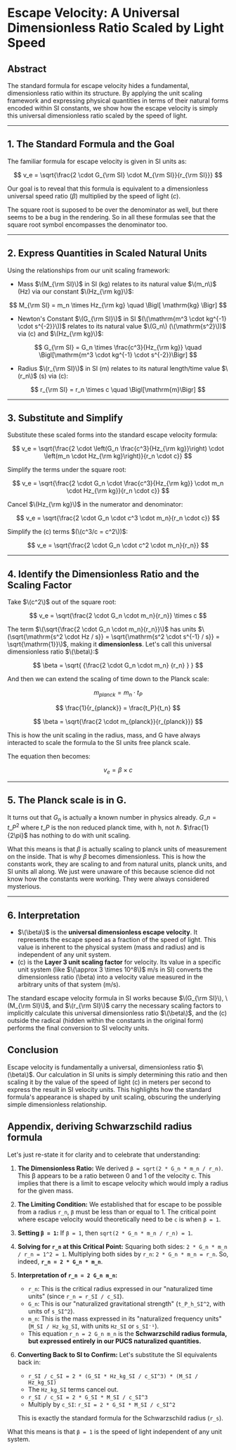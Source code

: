 # Escape Velocity: A Universal Dimensionless Ratio Scaled by Light Speed

## Abstract

The standard formula for escape velocity hides a fundamental, dimensionless ratio within its structure. By applying the unit scaling framework and expressing physical quantities in terms of their natural forms encoded within SI constants, we show how the escape velocity is simply this universal dimensionless ratio scaled by the speed of light.

---

## 1. The Standard Formula and the Goal

The familiar formula for escape velocity is given in SI units as:

$$
v_e = \sqrt{\frac{2 \cdot G_{\rm SI} \cdot M_{\rm SI}}{r_{\rm SI}}}
$$

Our goal is to reveal that this formula is equivalent to a dimensionless universal speed ratio ($\beta$) multiplied by the speed of light ($c$).

The square root is suposed to be over the denominator as well, but there seems to be a bug in the rendering. So in all these formulas see that the square root symbol encompasses the denominator too. 

---

## 2. Express Quantities in Scaled Natural Units

Using the relationships from our unit scaling framework:
-   Mass $\(M_{\rm SI}\)$ in SI (kg) relates to its natural value $\(m_n\)$ (Hz) via our constant $\(Hz_{\rm kg}\)$:
    
$$
M_{\rm SI} = m_n \times Hz_{\rm kg} \quad \Bigl[ \mathrm{kg} \Bigr]
$$

-   Newton's Constant $\(G_{\rm SI}\)$ in SI $(\(\mathrm{m^3 \cdot kg^{-1} \cdot s^{-2}}\))$ relates to its natural value $\(G_n\) (\(\mathrm{s^2}\))$ via \(c\) and $\(Hz_{\rm kg}\)$:

$$
G_{\rm SI} = G_n \times \frac{c^3}{Hz_{\rm kg}} \quad \Bigl[\mathrm{m^3 \cdot kg^{-1} \cdot s^{-2}}\Bigr]
$$

-   Radius $\(r_{\rm SI}\)$ in SI (m) relates to its natural length/time value $\(r_n\)$ (s) via \(c\):

$$
r_{\rm SI} = r_n \times c \quad \Bigl[\mathrm{m}\Bigr]
$$

---

## 3. Substitute and Simplify

Substitute these scaled forms into the standard escape velocity formula:

$$
v_e = \sqrt{\frac{2 \cdot \left(G_n \frac{c^3}{Hz_{\rm kg}}\right) \cdot \left(m_n \cdot Hz_{\rm kg}\right)}{r_n \cdot c}}
$$

Simplify the terms under the square root:

$$
v_e = \sqrt{\frac{2 \cdot G_n \cdot \frac{c^3}{Hz_{\rm kg}} \cdot m_n \cdot Hz_{\rm kg}}{r_n \cdot c}}
$$

Cancel $\(Hz_{\rm kg}\)$ in the numerator and denominator:

$$
v_e = \sqrt{\frac{2 \cdot G_n \cdot c^3 \cdot m_n}{r_n \cdot c}}
$$

Simplify the \(c\) terms $(\(c^3/c = c^2\))$:

$$
v_e = \sqrt{\frac{2 \cdot G_n \cdot c^2 \cdot m_n}{r_n}}
$$


---

## 4. Identify the Dimensionless Ratio and the Scaling Factor

Take $\(c^2\)$ out of the square root:

$$
v_e = \sqrt{\frac{2 \cdot G_n \cdot m_n}{r_n}} \times c
$$

The term $\(\sqrt{\frac{2 \cdot G_n  \cdot m_n}{r_n}}\)$ has units $\(\sqrt{\mathrm{s^2 \cdot Hz / s}} = \sqrt{\mathrm{s^2 \cdot s^{-1} / s}} = \sqrt{\mathrm{1}}\)$, making it **dimensionless**. Let's call this universal dimensionless ratio $\(\beta\):$

$$
\beta = \sqrt{ {\frac{2 \cdot G_n \cdot m_n} {r_n} } }
$$

And then we can extend the scaling of time down to the Planck scale:

$$
m_{planck} = m_n \cdot t_P
$$

$$
\frac{1}{r_{planck}} = \frac{t_P}{t_n}
$$

$$
\beta = \sqrt{\frac{2 \cdot m_{planck}}{r_{planck}}}
$$

This is how the unit scaling in the radius, mass, and G have always interacted to scale the formula to the SI units free planck scale.


The equation then becomes:

$$
v_e = \beta \times c
$$

---

## 5. The Planck scale is in G.

It turns out that $G_n$ is actually a known number in physics already.  $G\_n = t\_P^2$ where $t\_P$ is the non reduced planck time, with h, not $\hbar$.  $\frac{1}{2\pi}$ has nothing to do with unit scaling.  

What this means is that $\beta$ is actually scaling to planck units of measurement on the inside. That is why $\beta$ becomes dimensionless. This is how the constants work, they are scaling to and from  natural units, planck units, and SI units all along. We just were unaware of this because science did not know how the constants were working. They were always considered mysterious. 

---

## 6. Interpretation

-   $\(\beta\)$ is the **universal dimensionless escape velocity**. It represents the escape speed as a fraction of the speed of light. This value is inherent to the physical system (mass and radius) and is independent of any unit system.
-   \(c\) is the **Layer 3 unit scaling factor** for velocity. Its value in a specific unit system (like $\(\approx 3 \times 10^8\)$ m/s in SI) converts the dimensionless ratio \(\beta\) into a velocity value measured in the arbitrary units of that system (m/s).

The standard escape velocity formula in SI works because $\(G_{\rm SI}\), \(M_{\rm SI}\)$, and $\(r_{\rm SI}\)$ carry the necessary scaling factors to implicitly calculate this universal dimensionless ratio $\(\beta\)$, and the \(c\) outside the radical (hidden within the constants in the original form) performs the final conversion to SI velocity units.

## Conclusion

Escape velocity is fundamentally a universal, dimensionless ratio $\(\beta\)$. Our calculation in SI units is simply determining this ratio and then scaling it by the value of the speed of light \(c\) in meters per second to express the result in SI velocity units. This highlights how the standard formula's appearance is shaped by unit scaling, obscuring the underlying simple dimensionless relationship.

## Appendix, deriving Schwarzschild radius formula

Let's just re-state it for clarity and to celebrate that understanding:

1.  **The Dimensionless Ratio:**
    We derived `β = sqrt(2 * G_n * m_n / r_n)`.
    This β appears to be a ratio between 0 and 1 of the velocity c. 
    This implies that there is a limit to escape velocity which would imply a radius for the given mass.

2.  **The Limiting Condition:**
    We established that for escape to be possible from a radius `r_n`, `β` must be less than or equal to 1. The critical point where escape velocity would theoretically need to be `c` is when `β = 1`.

3.  **Setting `β = 1`:**
    If `β = 1`, then `sqrt(2 * G_n * m_n / r_n) = 1`.

4.  **Solving for `r_n` at this Critical Point:**
    Squaring both sides: `2 * G_n * m_n / r_n = 1^2 = 1`.
    Multiplying both sides by `r_n`: `2 * G_n * m_n = r_n`.
    So, indeed, **`r_n = 2 * G_n * m_n`**.

5.  **Interpretation of `r_n = 2 G_n m_n`:**
    *   `r_n`: This is the critical radius expressed in our "naturalized time units" (since `r_n = r_SI / c_SI`).
    *   `G_n`: This is our "naturalized gravitational strength" (`t_P_h_SI^2`, with units of `s_SI^2`).
    *   `m_n`: This is the mass expressed in its "naturalized frequency units" (`M_SI / Hz_kg_SI`, with units `Hz_SI` or `s_SI⁻¹`).
    *   This equation `r_n = 2 G_n m_n` is the **Schwarzschild radius formula, but expressed entirely in our PUCS naturalized quantities.**

6.  **Converting Back to SI to Confirm:**
    Let's substitute the SI equivalents back in:
    *   `r_SI / c_SI = 2 * (G_SI * Hz_kg_SI / c_SI^3) * (M_SI / Hz_kg_SI)`
    *   The `Hz_kg_SI` terms cancel out.
    *   `r_SI / c_SI = 2 * G_SI * M_SI / c_SI^3`
    *   Multiply by `c_SI`: `r_SI = 2 * G_SI * M_SI / c_SI^2`

    This is exactly the standard formula for the Schwarzschild radius (`r_s`).

What this means is that `β = 1` is the speed of light independent of any unit system.